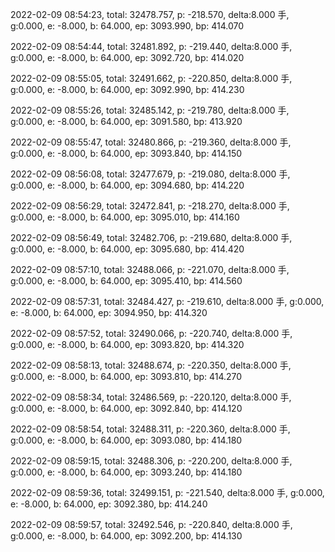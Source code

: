 2022-02-09 08:54:23, total: 32478.757, p: -218.570, delta:8.000 手, g:0.000, e: -8.000, b: 64.000, ep: 3093.990, bp: 414.070

2022-02-09 08:54:44, total: 32481.892, p: -219.440, delta:8.000 手, g:0.000, e: -8.000, b: 64.000, ep: 3092.720, bp: 414.020

2022-02-09 08:55:05, total: 32491.662, p: -220.850, delta:8.000 手, g:0.000, e: -8.000, b: 64.000, ep: 3092.990, bp: 414.230

2022-02-09 08:55:26, total: 32485.142, p: -219.780, delta:8.000 手, g:0.000, e: -8.000, b: 64.000, ep: 3091.580, bp: 413.920

2022-02-09 08:55:47, total: 32480.866, p: -219.360, delta:8.000 手, g:0.000, e: -8.000, b: 64.000, ep: 3093.840, bp: 414.150

2022-02-09 08:56:08, total: 32477.679, p: -219.080, delta:8.000 手, g:0.000, e: -8.000, b: 64.000, ep: 3094.680, bp: 414.220

2022-02-09 08:56:29, total: 32472.841, p: -218.270, delta:8.000 手, g:0.000, e: -8.000, b: 64.000, ep: 3095.010, bp: 414.160

2022-02-09 08:56:49, total: 32482.706, p: -219.680, delta:8.000 手, g:0.000, e: -8.000, b: 64.000, ep: 3095.680, bp: 414.420

2022-02-09 08:57:10, total: 32488.066, p: -221.070, delta:8.000 手, g:0.000, e: -8.000, b: 64.000, ep: 3095.410, bp: 414.560

2022-02-09 08:57:31, total: 32484.427, p: -219.610, delta:8.000 手, g:0.000, e: -8.000, b: 64.000, ep: 3094.950, bp: 414.320

2022-02-09 08:57:52, total: 32490.066, p: -220.740, delta:8.000 手, g:0.000, e: -8.000, b: 64.000, ep: 3093.820, bp: 414.320

2022-02-09 08:58:13, total: 32488.674, p: -220.350, delta:8.000 手, g:0.000, e: -8.000, b: 64.000, ep: 3093.810, bp: 414.270

2022-02-09 08:58:34, total: 32486.569, p: -220.120, delta:8.000 手, g:0.000, e: -8.000, b: 64.000, ep: 3092.840, bp: 414.120

2022-02-09 08:58:54, total: 32488.311, p: -220.360, delta:8.000 手, g:0.000, e: -8.000, b: 64.000, ep: 3093.080, bp: 414.180

2022-02-09 08:59:15, total: 32488.306, p: -220.200, delta:8.000 手, g:0.000, e: -8.000, b: 64.000, ep: 3093.240, bp: 414.180

2022-02-09 08:59:36, total: 32499.151, p: -221.540, delta:8.000 手, g:0.000, e: -8.000, b: 64.000, ep: 3092.380, bp: 414.240

2022-02-09 08:59:57, total: 32492.546, p: -220.840, delta:8.000 手, g:0.000, e: -8.000, b: 64.000, ep: 3092.200, bp: 414.130